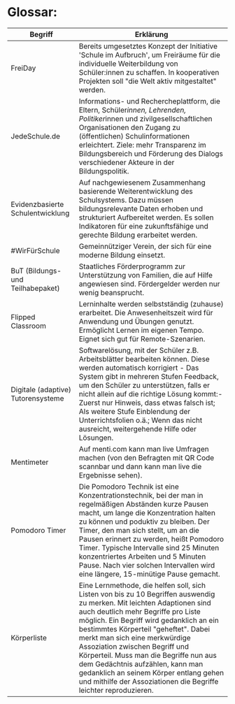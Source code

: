 # Glossar:

| Begriff                            | Erklärung                                                                                                                                                                                                                                                                                                                                                                                                         |
| ---------------------------------- | ----------------------------------------------------------------------------------------------------------------------------------------------------------------------------------------------------------------------------------------------------------------------------------------------------------------------------------------------------------------------------------------------------------------- |
| FreiDay                            | Bereits umgesetztes Konzept der Initiative 'Schule im Aufbruch', um Freiräume für die individuelle Weiterbildung von Schüler:innen zu schaffen. In kooperativen Projekten soll "die Welt aktiv mitgestaltet" werden.                                                                                                                                                                                              |
| JedeSchule.de                      | Informations- und Recherche­plattform, die Eltern, Schüler*innen, Lehrenden, Politiker*innen und zivilgesellschaftlichen Organisationen den Zugang zu (öffentlichen) Schulinformationen erleichtert. Ziele: mehr Transparenz im Bildungsbereich und Förderung des Dialogs verschiedener Akteure in der Bildungspolitik.                                                                                           |
| Evidenzbasierte Schulentwicklung   | Auf nachgewiesenem Zusammenhang basierende Weiterentwicklung des Schulsystems. Dazu müssen bildungsrelevante Daten erhoben und strukturiert Aufbereitet werden. Es sollen Indikatoren für eine zukunftsfähige und gerechte Bildung erarbeitet werden.                                                                                                                                                             |
| #WirFürSchule                      | Gemeinnütziger Verein, der sich für eine moderne Bildung einsetzt.                                                                                                                                                                                                                                                                                                                                                |
| BuT (Bildungs- und Teilhabepaket)  | Staatliches Förderprogramm zur Unterstützung von Familien, die auf Hilfe angewiesen sind. Fördergelder werden nur wenig beansprucht.                                                                                                                                                                                                                                                                              |
| Flipped Classroom                  | Lerninhalte werden selbstständig (zuhause) erarbeitet. Die Anwesenheitszeit wird für Anwendung und Übungen genutzt. Ermöglicht Lernen im eigenen Tempo. Eignet sich gut für Remote-Szenarien. |
| Digitale (adaptive) Tutorensysteme | Softwarelösung, mit der Schüler z.B. Arbeitsblätter bearbeiten können. Diese werden automatisch korrigiert - Das System gibt in mehreren Stufen Feedback, um den Schüler zu unterstützen, falls er nicht allein auf die richtige Lösung kommt:- Zuerst nur Hinweis, dass etwas falsch ist; Als weitere Stufe Einblendung der Unterrichtsfolien o.ä.; Wenn das nicht ausreicht, weitergehende Hilfe oder Lösungen. |
| Mentimeter                         | Auf menti.com kann man live Umfragen machen (von den Befragten mit QR Code scannbar und dann kann man live die Ergebnisse sehen). |
| Pomodoro Timer | Die Pomodoro Technik ist eine Konzentrationstechnik, bei der man in regelmäßigen Abständen kurze Pausen macht, um lange die Konzentration halten zu können und poduktiv zu bleiben. Der Timer, den man sich stellt, um an die Pausen erinnert zu werden, heißt Pomodoro Timer. Typische Intervalle sind 25 Minuten konzentriertes Arbeiten und 5 Minuten Pause. Nach vier solchen Intervallen wird eine längere, 15-minütige Pause gemacht. |
| Körperliste | Eine Lernmethode, die helfen soll, sich Listen von bis zu 10 Begriffen auswendig zu merken. Mit leichten Adaptionen sind auch deutlich mehr Begriffe pro Liste möglich. Ein Begriff wird gedanklich an ein bestimmtes Körperteil "geheftet". Dabei merkt man sich eine merkwürdige Assoziation zwischen Begriff und Körperteil. Muss man die Begriffe nun aus dem Gedächtnis aufzählen, kann man gedanklich an seinem Körper entlang gehen und mithilfe der Assoziationen die Begriffe leichter reproduzieren. |